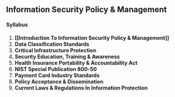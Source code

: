 ## Information Security Policy & Management

#### Syllabus
1. **[[Introduction To Information Security Policy & Management]]**
2. **Data Classification Standards**
3. **Critical Infrastructure Protection**
4. **Security Education, Training & Awareness**
5. **Health Insurance Portability & Accountability Act**
6. **NIST Special Publication 800-50**
7. **Payment Card Industry Standards**
8. **Policy Acceptance & Dissemination**
9. **Current Laws & Regulations In Information Protection**
